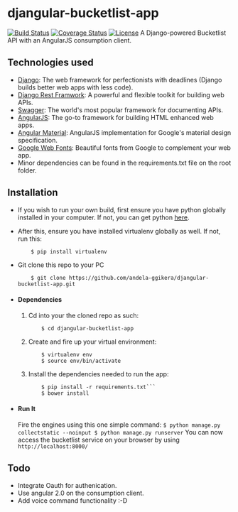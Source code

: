 # djangular-bucketlist-app
[![Build Status](https://travis-ci.org/andela-ggikera/djangular-bucketlist-app.svg?branch=master)](https://travis-ci.org/andela-ggikera/djangular-bucketlist-app) [![Coverage Status](https://coveralls.io/repos/github/andela-ggikera/djangular-bucketlist-app/badge.svg?branch=develop)](https://coveralls.io/github/andela-ggikera/djangular-bucketlist-app?branch=develop) [![License](http://img.shields.io/:license-mit-blue.svg)](http://doge.mit-license.org)
A Django-powered Bucketlist API with an AngularJS consumption client.

## Technologies used
* [Django](https://www.djangoproject.com/): The web framework for perfectionists with deadlines (Django builds better web apps with less code).
* [Django Rest Framwork](http://www.django-rest-framework.org/): A powerful and flexible toolkit for building web APIs.
* [Swagger](http://swagger.io/): The world's most popular framework for documenting APIs.
* [AngularJS](https://angularjs.org/): The go-to framework for building HTML enhanced web apps.
* [Angular Material](https://material.angularjs.org/latest/): AngularJS implementation for Google's material design specification.
* [Google Web Fonts](https://www.google.com/fonts): Beautiful fonts from Google to complement your web app.
* Minor dependencies can be found in the requirements.txt file on the root folder.


## Installation
* If you wish to run your own build, first ensure you have python globally installed in your computer. If not, you can get python [here](https://www.python.org").
* After this, ensure you have installed virtualenv globally as well. If not, run this:
    ```
        $ pip install virtualenv
    ```
* Git clone this repo to your PC
    ```
        $ git clone https://github.com/andela-ggikera/djangular-bucketlist-app.git
    ```


* #### Dependencies
    1. Cd into your the cloned repo as such:
        ```
            $ cd djangular-bucketlist-app
        ```

    2. Create and fire up your virtual environment:
        ```
            $ virtualenv env
            $ source env/bin/activate
        ```
    3. Install the dependencies needed to run the app:
        ```
            $ pip install -r requirements.txt```
            $ bower install
        ```


* #### Run It
    Fire the engines using this one simple command:
        ```
            $ python manage.py collectstatic --noinput
            $ python manage.py runserver
        ```
    You can now access the bucketlist service on your browser by using
        ```
            http://localhost:8000/
        ```

## Todo
* Integrate Oauth for authenication.
* Use angular 2.0 on the consumption client.
* Add voice command functionality :-D

